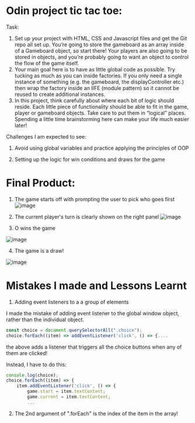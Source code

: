# Odin project tic tac toe:

Task: 
1. Set up your project with HTML, CSS and Javascript files and get the Git repo all set up.
You’re going to store the gameboard as an array inside of a Gameboard object, so start there! Your players are also going to be stored in objects, and you’re probably going to want an object to control the flow of the game itself.
2. Your main goal here is to have as little global code as possible. Try tucking as much as you can inside factories. If you only need a single instance of something (e.g. the gameboard, the displayController etc.) then wrap the factory inside an IIFE (module pattern) so it cannot be reused to create additional instances.
3. In this project, think carefully about where each bit of logic should reside. Each little piece of functionality should be able to fit in the game, player or gameboard objects. Take care to put them in “logical” places. Spending a little time brainstorming here can make your life much easier later!

Challenges I am expected to see: 
1. Avoid using global variables and practice applying the principles of OOP

2. Setting up the logic for win conditions and draws for the game

# Final Product:

1. The game starts off with prompting the user to pick who goes first
![image](https://github.com/user-attachments/assets/a4c90feb-496b-4613-9ca7-13a91bff46cb)

2. The current player's turn is clearly shown on the right panel
![image](https://github.com/user-attachments/assets/9723d94c-af78-4c74-9272-5a585862ff4c)

3. O wins the game

![image](https://github.com/user-attachments/assets/ac16cb36-f132-400b-8f34-21930914af5b)

4. The game is a draw!

![image](https://github.com/user-attachments/assets/30bdf390-2707-4f41-8ead-4e8b239061eb)


# Mistakes I made and Lessons Learnt

1. Adding event listeners to a a group of elements

I made the mistake of adding event listener to the global window object, rather than the individual object.

```javascript
const choice = document.querySelectorAll(".choice");
choice.forEach((item) => addEventListener('click', () => {....
```

the above adds a listener that triggers all the choice buttons when any of them are clicked!

Instead, I have to do this:

```javascript
console.log(choice);
choice.forEach((item) => {
    item.addEventListener('click', () => {
        game.start = item.textContent;
        game.current = item.textContent;
        ...
```

2. The 2nd argument of ".forEach" is the index of the item in the array!
